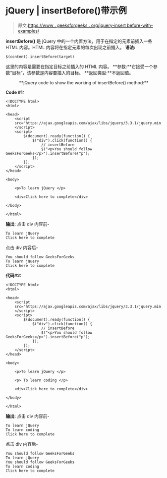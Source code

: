 # jQuery | insertBefore()带示例

> 原文:[https://www . geeksforgeeks . org/jquery-insert before-with-examples/](https://www.geeksforgeeks.org/jquery-insertbefore-with-examples/)

**insertBefore()** 是 jQuery 中的一个内置方法，用于在指定的元素前插入一些 HTML 内容。HTML 内容将在指定元素的每次出现之前插入。
**语法:**

```
$(content).insertBefore(target)

```

这里的内容是需要在指定目标之前插入的 HTML 内容。
**参数:**它接受一个参数“目标”，该参数是内容要插入的目标。
**返回类型:**不返回值。

<center>**jQuery code to show the working of insertBefore() method:**</center>

**Code #1:**

```
<!DOCTYPE html>
<html>

<head>
    <script 
    src="https://ajax.googleapis.com/ajax/libs/jquery/3.3.1/jquery.min.js">
    </script>
    <script>
        $(document).ready(function() {
            $("div").click(function() {
                // insertBefore
                $("<p>You should follow GeeksForGeeks</p>").insertBefore("p");
            });
        });
    </script>
</head>

<body>

    <p>To learn jQuery </p>

    <div>Click here to complete</div>

</body>

</html>
```

**输出:**
点击 div 内容前-

```
To learn jQuery
Click here to complete

```

点击 div 内容后-

```
You should follow GeeksForGeeks
To learn jQuery 
Click here to complete

```

**代码#2:**

```
<!DOCTYPE html>
<html>

<head>
    <script 
    src="https://ajax.googleapis.com/ajax/libs/jquery/3.3.1/jquery.min.js">
    </script>
    <script>
        $(document).ready(function() {
            $("div").click(function() {
                // insertBefore
                $("<p>You should follow GeeksForGeeks</p>").insertBefore("p");
            });
        });
    </script>
</head>

<body>

    <p>To learn jQuery </p>

    <p> To learn coding </p>

    <div>Click here to complete</div>

</body>

</html>
```

**输出:**
点击 div 内容前-

```
To learn jQuery 
To learn coding 
Click here to complete

```

点击 div 内容后-

```
You should follow GeeksForGeeks
To learn jQuery 
You should follow GeeksForGeeks
To learn coding
Click here to complete

```